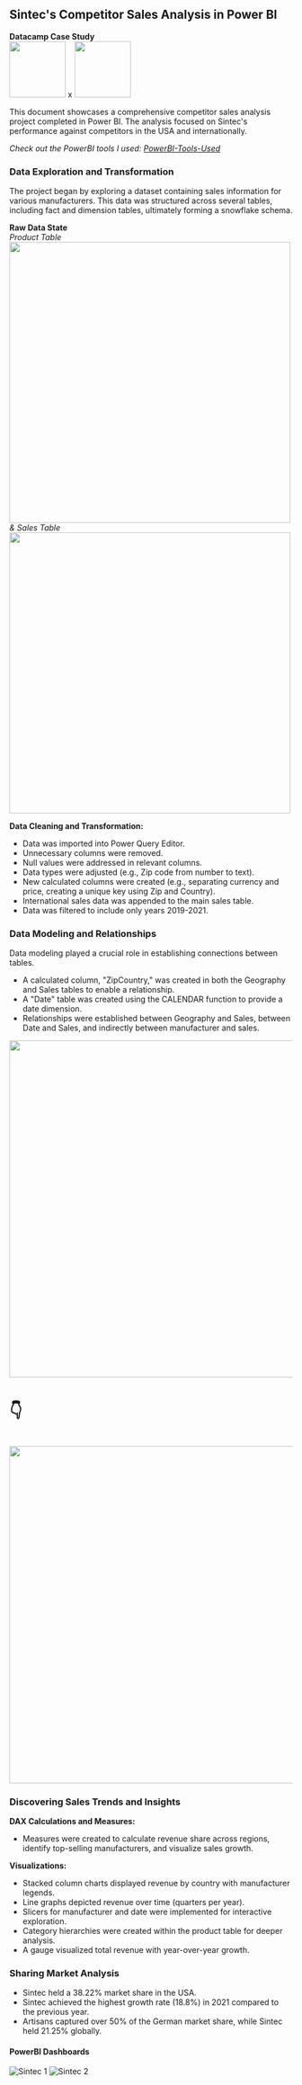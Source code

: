 ## Sintec's Competitor Sales Analysis in Power BI
**Datacamp Case Study**
<br/>
<img src="https://github.com/lukbos/PowerBI-Competitors-Sales-Analysis/assets/97811417/9fc4117a-66d9-4e9f-bcb4-90bbe03954a0" style="width:100px;"/> x
<img src="https://github.com/lukbos/PowerBI-Competitors-Sales-Analysis/assets/97811417/bb546968-c01c-4344-a204-65a164f0e699" style="width:100px;height:100px;"/>

This document showcases a comprehensive competitor sales analysis project completed in Power BI. The analysis focused on Sintec's performance against competitors in the USA and internationally.

*Check out the PowerBI tools I used: [PowerBI-Tools-Used](/PowerBI-Tools-Used.md/)*

### Data Exploration and Transformation

The project began by exploring a dataset containing sales information for various manufacturers. This data was structured across several tables, including fact and dimension tables, ultimately forming a snowflake schema.

**Raw Data State**
<br/>
*Product Table*
<br/>
<img src="https://github.com/lukbos/PowerBI-Competitors-Sales-Analysis/assets/97811417/5d1f7321-83b7-4fd9-ba83-018c3f49b4c6" style="width:500px;"/>
<br/> *& Sales Table*<br/>
<img src="https://github.com/lukbos/PowerBI-Competitors-Sales-Analysis/assets/97811417/bde199ca-78eb-4005-abb0-05ed9906b51b" style="width:500px;"/>


**Data Cleaning and Transformation:**

* Data was imported into Power Query Editor.
* Unnecessary columns were removed.
* Null values were addressed in relevant columns.
* Data types were adjusted (e.g., Zip code from number to text).
* New calculated columns were created (e.g., separating currency and price, creating a unique key using Zip and Country).
* International sales data was appended to the main sales table.
* Data was filtered to include only years 2019-2021.

### Data Modeling and Relationships

Data modeling played a crucial role in establishing connections between tables.

* A calculated column, "ZipCountry," was created in both the Geography and Sales tables to enable a relationship.
* A "Date" table was created using the CALENDAR function to provide a date dimension.
* Relationships were established between Geography and Sales, between Date and Sales, and indirectly between manufacturer and sales.

<img src="https://github.com/lukbos/PowerBI-Competitors-Sales-Analysis/assets/97811417/5fa42de4-6693-4a61-b0fe-90fe225c4cb6" style="width:600px;"/>
<h1> 👇
<br/>
<br/>
<img src="https://github.com/lukbos/PowerBI-Competitors-Sales-Analysis/assets/97811417/8f56388e-8ab1-4ace-8879-5fc8651a383f" style="width:600px;"/>



### Discovering Sales Trends and Insights

**DAX Calculations and Measures:**

* Measures were created to calculate revenue share across regions, identify top-selling manufacturers, and visualize sales growth.

**Visualizations:**

* Stacked column charts displayed revenue by country with manufacturer legends.
* Line graphs depicted revenue over time (quarters per year).
* Slicers for manufacturer and date were implemented for interactive exploration.
* Category hierarchies were created within the product table for deeper analysis.
* A gauge visualized total revenue with year-over-year growth.

### Sharing Market Analysis
* Sintec held a 38.22% market share in the USA.
* Sintec achieved the highest growth rate (18.8%) in 2021 compared to the previous year.
* Artisans captured over 50% of the German market share, while Sintec held 21.25% globally.

#### PowerBI Dashboards

![Sintec 1](https://github.com/lukbos/PowerBI-Competitors-Sales-Analysis/assets/97811417/93506b7b-95b0-442b-b9c5-978f6d756e72)
![Sintec 2](https://github.com/lukbos/PowerBI-Competitors-Sales-Analysis/assets/97811417/6ca682f3-a4fc-4eaa-8d45-ffbe10909d65)

